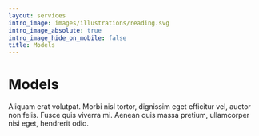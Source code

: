 ```yaml
---
layout: services
intro_image: images/illustrations/reading.svg
intro_image_absolute: true
intro_image_hide_on_mobile: false
title: Models
---
```

# Models

Aliquam erat volutpat. Morbi nisl tortor, dignissim eget efficitur vel, auctor non felis. Fusce quis viverra mi. Aenean quis massa pretium, ullamcorper nisi eget, hendrerit odio.
